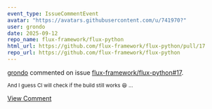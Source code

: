 ```yaml
---
event_type: IssueCommentEvent
avatar: "https://avatars.githubusercontent.com/u/741970?"
user: grondo
date: 2025-09-12
repo_name: flux-framework/flux-python
html_url: https://github.com/flux-framework/flux-python/pull/17
repo_url: https://github.com/flux-framework/flux-python
---
```


<a href='https://github.com/grondo' target='_blank'>grondo</a> commented on issue <a href='https://github.com/flux-framework/flux-python/pull/17' target='_blank'>flux-framework/flux-python#17</a>.

<small>And I guess CI will check if the build still works :laughing: ...</small>

<a href='https://github.com/flux-framework/flux-python/pull/17' target='_blank'>View Comment</a>